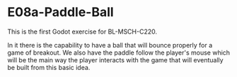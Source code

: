 # E08a-Paddle-Ball
This is the first Godot exercise for BL-MSCH-C220.

In it there is the capability to have a ball that will bounce properly for a game of breakout. We also have the paddle follow the player's mouse which will be the main way the player interacts with the game that will eventually be built from this basic idea.

